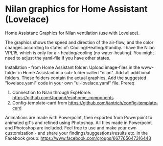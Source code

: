 # Nilan graphics for Home Assistant (Lovelace)
Home Assistant: Graphics for Nilan ventilation (use with Lovelace). 

The graphics shows the speed and direction of the air-flow, and the color changes according to states of: Cooling/Heating/Standby. I have the Nilan VPL15, which is only for air-heating/cooling (no water-heating). You might need to adjust the yaml-file if you have other states.

Installation - from Home Assistant folder:
Upload image-files in the www-folder in Home Assistant in a sub-folder called "nilan". Add all additional folders. These folders contain the actual graphics.
Add the suggested "lovelace.yaml" code in your own "ui-lovelace.yaml" file. 
Prereq:
1. Connection to Nilan through EspHome: https://github.com/Jopand/esphome_components
2. Config-template-card from https://github.com/iantrich/config-template-card
 
Animations are made with Powerpoint, then exported from Powerpoint to animated gif's and refined using Photoshop.
All files made in Powerpoint and Photoshop are included. Feel free to use and make your own customization - and share your findings/suggestions/results etc. in the Facebook group: https://www.facebook.com/groups/667765647316443
